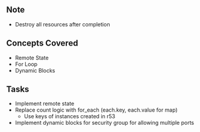 ## Note

- Destroy all resources after completion

## Concepts Covered

- Remote State
- For Loop
- Dynamic Blocks

## Tasks

- Implement remote state
- Replace count logic with for_each (each.key, each.value for map)
  - Use keys of instances created in r53
- Implement dynamic blocks for security group for allowing multiple ports
